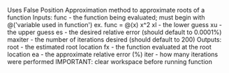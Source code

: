 Uses False Position Approximation method to approximate roots of a function
   Inputs:
       func - the function being evaluated; must begin with @('variable used in function') ex. func = @(x) x^2
       xl - the lower guess
       xu - the upper guess
       es - the desired relative error (should default to 0.0001%)
       maxiter - the number of iterations desired (should default to 200)
   Outputs:
       root - the estimated root location
       fx - the function evaluated at the root location
       ea - the approximate relative error (%)
       iter - how many iterations were performed
IMPORTANT: clear workspace before running function
